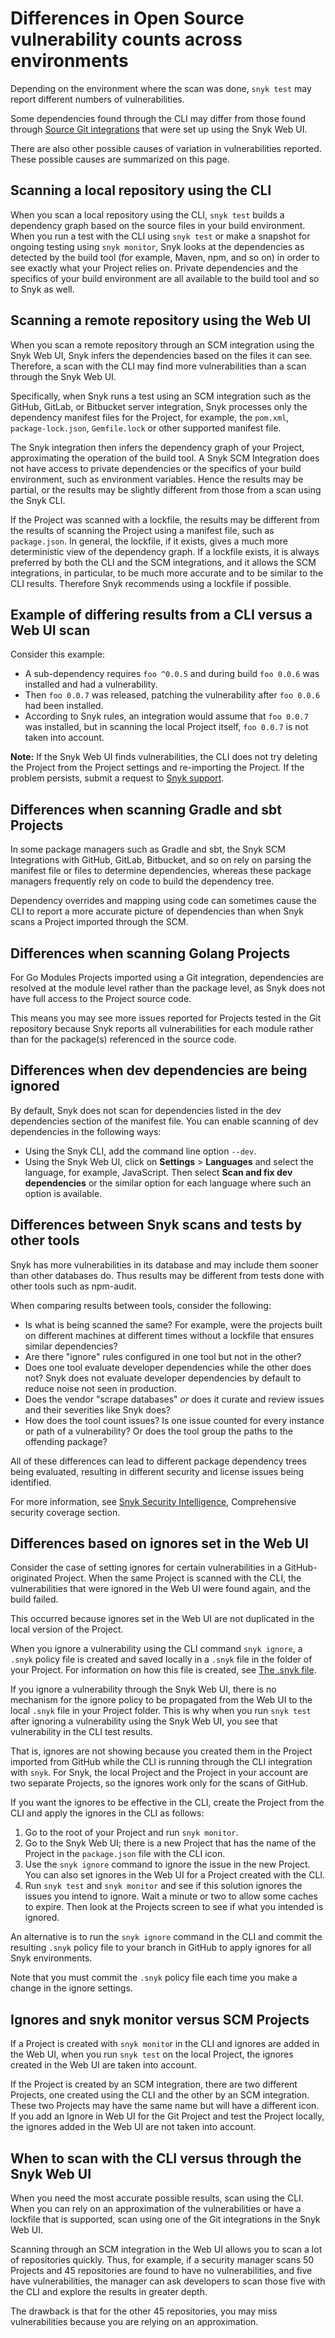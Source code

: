 # Differences in Open Source vulnerability counts across environments

Depending on the environment where the scan was done, `snyk test` may report different numbers of vulnerabilities.

Some dependencies found through the CLI may differ from those found through [Source Git integrations](../../../scm.-ide-and-ci-cd-workflow/git-repositories-scms-integrations-with-snyk/) that were set up using the Snyk Web UI.

There are also other possible causes of variation in vulnerabilities reported. These possible causes are summarized on this page.

## Scanning a local repository using the CLI

When you scan a local repository using the CLI, `snyk test` builds a dependency graph based on the source files in your build environment. When you run a test with the CLI using `snyk test` or make a snapshot for ongoing testing using `snyk monitor`, Snyk looks at the dependencies as detected by the build tool (for example, Maven, npm, and so on) in order to see exactly what your Project relies on. Private dependencies and the specifics of your build environment are all available to the build tool and so to Snyk as well.

## Scanning a remote repository using the Web UI

When you scan a remote repository through an SCM integration using the Snyk Web UI, Snyk infers the dependencies based on the files it can see. Therefore, a scan with the CLI may find more vulnerabilities than a scan through the Snyk Web UI.

Specifically, when Snyk runs a test using an SCM integration such as the GitHub, GitLab, or Bitbucket server integration, Snyk processes only the dependency manifest files for the Project, for example, the `pom.xml`, `package-lock.json`, `Gemfile.lock` or other supported manifest file.&#x20;

The Snyk integration then infers the dependency graph of your Project, approximating the operation of the build tool. A Snyk SCM Integration does not have access to private dependencies or the specifics of your build environment, such as environment variables. Hence the results may be partial, or the results may be slightly different from those from a scan using the Snyk CLI.

If the Project was scanned with a lockfile, the results may be different from the results of scanning the Project using a manifest file, such as `package.json`. In general, the lockfile, if it exists, gives a much more deterministic view of the dependency graph. If a lockfile exists, it is always preferred by both the CLI and the SCM integrations, and it allows the SCM integrations, in particular, to be much more accurate and to be similar to the CLI results. Therefore Snyk recommends using a lockfile if possible.

## Example of differing results from a CLI versus a Web UI scan

Consider this example:

* A sub-dependency requires `foo ^0.0.5` and during build `foo 0.0.6` was installed and had a vulnerability.
* Then `foo 0.0.7` was released, patching the vulnerability after `foo 0.0.6` had been installed.
* According to Snyk rules, an integration would assume that `foo 0.0.7` was installed, but in scanning the local Project itself, `foo 0.0.7` is not taken into account.

**Note:** If the Snyk Web UI finds vulnerabilities, the CLI does not try deleting the Project from the Project settings and re-importing the Project. If the problem persists, submit a request to [Snyk support](https://support.snyk.io/hc/en-us/requests/new).

## Differences when scanning Gradle and sbt Projects

In some package managers such as Gradle and sbt, the Snyk SCM Integrations with GitHub, GitLab, Bitbucket, and so on rely on parsing the manifest file or files to determine dependencies, whereas these package managers frequently rely on code to build the dependency tree.

Dependency overrides and mapping using code can sometimes cause the CLI to report a more accurate picture of dependencies than when Snyk scans a Project imported through the SCM.

## Differences when scanning Golang Projects

For Go Modules Projects imported using a Git integration, dependencies are resolved at the module level rather than the package level, as Snyk does not have full access to the Project source code.

This means you may see more issues reported for Projects tested in the Git repository because Snyk reports all vulnerabilities for each module rather than for the package(s) referenced in the source code.

## Differences when dev dependencies are being ignored

By default, Snyk does not scan for dependencies listed in the dev dependencies section of the manifest file. You can enable scanning of dev dependencies in the following ways:

* Using the Snyk CLI, add the command line option `--dev`.
* Using the Snyk Web UI, click on **Settings** > **Languages** and select the language, for example, JavaScript. Then select **Scan and fix dev dependencies** or the similar option for each language where such an option is available.

## Differences between Snyk scans and tests by other tools

Snyk has more vulnerabilities in its database and may include them sooner than other databases do. Thus results may be different from tests done with other tools such as npm-audit.

When comparing results between tools, consider the following:

* Is what is being scanned the same? For example, were the projects built on different machines at different times without a lockfile that ensures similar dependencies?
* Are there "ignore" rules configured in one tool but not in the other?
* Does one tool evaluate developer dependencies while the other does not? Snyk does not evaluate developer dependencies by default to reduce noise not seen in production.
* Does the vendor "scrape databases" _or_ does it curate and review issues and their severities like Snyk does?
* How does the tool count issues? Is one issue counted for every instance or path of a vulnerability? Or does the tool group the paths to the offending package?

All of these differences can lead to different package dependency trees being evaluated, resulting in different security and license issues being identified.

For more information, see [Snyk Security Intelligence](https://snyk.io/snyk-intelligence-security/), Comprehensive security coverage section.

## Differences based on ignores set in the Web UI

Consider the case of setting ignores for certain vulnerabilities in a GitHub-originated Project. When the same Project is scanned with the CLI, the vulnerabilities that were ignored in the Web UI were found again, and the build failed.

This occurred because ignores set in the Web UI are not duplicated in the local version of the Project.

When you ignore a vulnerability using the CLI command `snyk ignore`, a `.snyk` policy file is created and saved locally in a `.snyk` file in the folder of your Project. For information on how this file is created, see [The .snyk file](../../../manage-risk/policies/the-.snyk-file.md).

If you ignore a vulnerability through the Snyk Web UI, there is no mechanism for the ignore policy to be propagated from the Web UI to the local `.snyk` file in your Project folder. This is why when you run `snyk test` after ignoring a vulnerability using the Snyk Web UI, you see that vulnerability in the CLI test results.

That is, ignores are not showing because you created them in the Project imported from GitHub while the CLI is running through the CLI integration with `snyk`. For Snyk, the local Project and the Project in your account are two separate Projects, so the ignores work only for the scans of GitHub.

If you want the ignores to be effective in the CLI, create the Project from the CLI and apply the ignores in the CLI as follows:

1. Go to the root of your Project and run `snyk monitor`.
2. Go to the Snyk Web UI; there is a new Project that has the name of the Project in the `package.json` file with the CLI icon.
3. Use the `snyk ignore` command to ignore the issue in the new Project. You can also set ignores in the Web UI for a Project created with the CLI.
4. Run `snyk test` and `snyk monitor` and see if this solution ignores the issues you intend to ignore. Wait a minute or two to allow some caches to expire. Then look at the Projects screen to see if what you intended is ignored.

An alternative is to run the `snyk ignore` command in the CLI and commit the resulting `.snyk` policy file to your branch in GitHub to apply ignores for all Snyk environments.

Note that you must commit the `.snyk` policy file each time you make a change in the ignore settings.

## Ignores and snyk monitor versus SCM  Projects

If a Project is created with `snyk monito`r in the CLI and ignores are added in the Web UI, when you run `snyk test` on the local Project, the ignores created in the Web UI are taken into account.

If the Project is created by an SCM integration, there are two different Projects, one created using the CLI and the other by an SCM integration. These two Projects may have the same name but will have a different icon. If you add an Ignore in Web UI for the Git Project and test the Project locally, the ignores added in the Web UI are not taken into account.

## When to scan with the CLI versus through the Snyk Web UI

When you need the most accurate possible results, scan using the CLI. When you can rely on an approximation of the vulnerabilities or have a lockfile that is supported, scan using one of the Git integrations in the Snyk Web UI.

Scanning through an SCM integration in the Web UI allows you to scan a lot of repositories quickly. Thus, for example, if a security manager scans 50 Projects and 45 repositories are found to have no vulnerabilities, and five have vulnerabilities, the manager can ask developers to scan those five with the CLI and explore the results in greater depth.

The drawback is that for the other 45 repositories, you may miss vulnerabilities because you are relying on an approximation.
